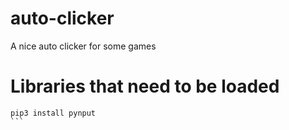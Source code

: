 # auto-clicker
A nice auto clicker for some games

# Libraries that need to be loaded
``````
pip3 install pynput
```
